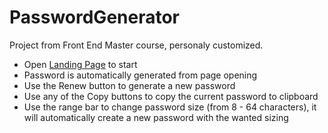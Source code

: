 # PasswordGenerator
Project from Front End Master course, personaly customized.
- Open [Landing Page](https://meiado.github.io/PasswordGenerator/) to start
- Password is automatically generated from page opening
- Use the Renew button to generate a new password
- Use any of the Copy buttons to copy the current password to clipboard
- Use the range bar to change password size (from 8 - 64 characters), it will automatically create a new password with the wanted sizing

